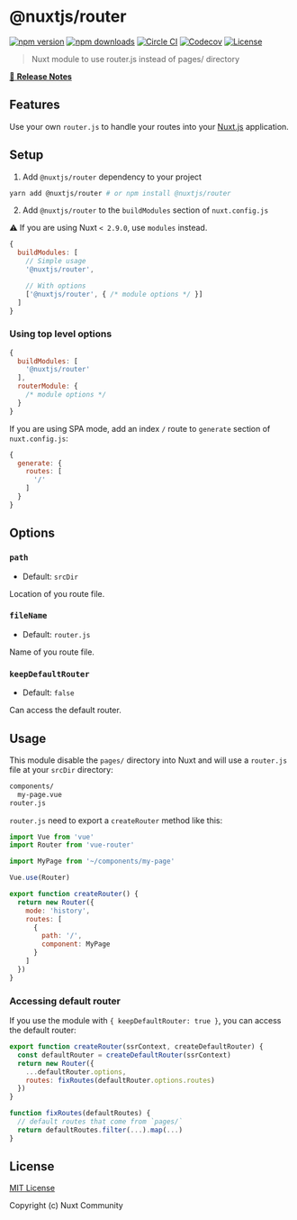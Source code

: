 # @nuxtjs/router

[![npm version][npm-version-src]][npm-version-href]
[![npm downloads][npm-downloads-src]][npm-downloads-href]
[![Circle CI][circle-ci-src]][circle-ci-href]
[![Codecov][codecov-src]][codecov-href]
[![License][license-src]][license-href]

> Nuxt module to use router.js instead of pages/ directory

[📖 **Release Notes**](./CHANGELOG.md)

## Features

Use your own `router.js` to handle your routes into your [Nuxt.js](https://nuxtjs.org) application.

## Setup

1. Add `@nuxtjs/router` dependency to your project

```bash
yarn add @nuxtjs/router # or npm install @nuxtjs/router
```

2. Add `@nuxtjs/router` to the `buildModules` section of `nuxt.config.js`

:warning: If you are using Nuxt `< 2.9.0`, use `modules` instead.

```js
{
  buildModules: [
    // Simple usage
    '@nuxtjs/router',

    // With options
    ['@nuxtjs/router', { /* module options */ }]
  ]
}
```

### Using top level options

```js
{
  buildModules: [
    '@nuxtjs/router'
  ],
  routerModule: {
    /* module options */
  }
}
```

If you are using SPA mode, add an index `/` route to `generate` section of `nuxt.config.js`:

```js
{
  generate: {
    routes: [
      '/'
    ]
  }
}
```

## Options

### `path`

- Default: `srcDir`

Location of you route file.

### `fileName`

- Default: `router.js`

Name of you route file.

### `keepDefaultRouter`

- Default: `false`

Can access the default router.

## Usage

This module disable the `pages/` directory into Nuxt and will use a `router.js` file at your `srcDir` directory:

```bash
components/
  my-page.vue
router.js
```

`router.js` need to export a `createRouter` method like this:

```js
import Vue from 'vue'
import Router from 'vue-router'

import MyPage from '~/components/my-page'

Vue.use(Router)

export function createRouter() {
  return new Router({
    mode: 'history',
    routes: [
      {
        path: '/',
        component: MyPage
      }
    ]
  })
}
```

### Accessing default router

If you use the module with `{ keepDefaultRouter: true }`, you can access the default router:

```js
export function createRouter(ssrContext, createDefaultRouter) {
  const defaultRouter = createDefaultRouter(ssrContext)
  return new Router({
    ...defaultRouter.options,
    routes: fixRoutes(defaultRouter.options.routes)
  })
}

function fixRoutes(defaultRoutes) {
  // default routes that come from `pages/`
  return defaultRoutes.filter(...).map(...)
}
```

## License

[MIT License](./LICENSE)

Copyright (c) Nuxt Community

<!-- Badges -->
[npm-version-src]: https://img.shields.io/npm/v/@nuxtjs/router/latest.svg?style=flat-square
[npm-version-href]: https://npmjs.com/package/@nuxtjs/router

[npm-downloads-src]: https://img.shields.io/npm/dt/@nuxtjs/router.svg?style=flat-square
[npm-downloads-href]: https://npmjs.com/package/@nuxtjs/router

[circle-ci-src]: https://img.shields.io/circleci/project/github/nuxt-community/router-module.svg?style=flat-square
[circle-ci-href]: https://circleci.com/gh/nuxt-community/router-module

[codecov-src]: https://img.shields.io/codecov/c/github/nuxt-community/router-module.svg?style=flat-square
[codecov-href]: https://codecov.io/gh/nuxt-community/router-module

[license-src]: https://img.shields.io/npm/l/@nuxtjs/router.svg?style=flat-square
[license-href]: https://npmjs.com/package/@nuxtjs/router
